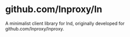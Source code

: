 # github.com/lnproxy/ln

A minimalist client library for lnd,
originally developed for github.com/lnproxy/lnproxy.
